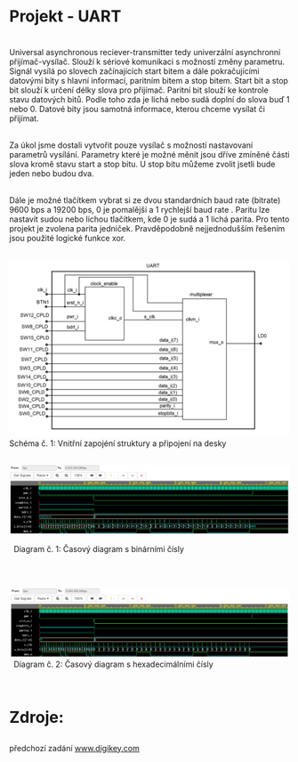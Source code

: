 # Projekt - UART<h1>
  Universal asynchronous reciever-transmitter tedy univerzální asynchronní přijímač-vysílač. Slouží k sériové komunikaci s možností změny parametru. Signál vysílá po slovech začínajících start bitem a dále pokračujícími datovými bity s hlavní informací, paritním bitem a stop bitem. Start bit a stop bit slouží k určení délky slova pro přijímač. Paritní bit slouží ke kontrole stavu datových bitů. Podle toho zda je lichá nebo sudá doplní do slova buď 1 nebo 0. Datové bity jsou samotná informace, kterou chceme vysílat či přijímat.
&nbsp;
  
&nbsp;  
   Za úkol jsme dostali vytvořit pouze vysílač s možností nastavovaní parametrů vysílání. Parametry které je možné měnit jsou dříve zmíněné části slova kromě stavu start a stop bitu. U stop bitu můžeme zvolit jsetli bude jeden nebo budou dva.
   
&nbsp;   
    Dále je možné tlačítkem vybrat si ze dvou standardních baud rate (bitrate) 9600 bps a 19200 bps, 0 je pomalější a 1 rychlejší baud rate . Paritu lze nastavit sudou nebo lichou tlačítkem, kde 0 je sudá a 1 lichá parita. Pro tento projekt je zvolena parita jedniček. Pravděpodobně nejjednodušším řešením jsou použité logické funkce xor.
&nbsp;

&nbsp;
![taskone](schema.png)
Schéma  č. 1: Vnitřní zapojéní struktury a připojení na desky 
&nbsp;




&nbsp;
![taskone](bsim.png)

&nbsp;
Diagram č. 1: Časový diagram s binárními čísly 
&nbsp;

&nbsp;

&nbsp;
![taskone](hsim.png)
&nbsp;
Diagram č. 2: Časový diagram s hexadecimálními čísly 
&nbsp;

&nbsp;
# Zdroje:<h2>
předchozí zadání
www.digikey.com

